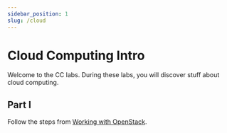 ```yaml
---
sidebar_position: 1
slug: /cloud
---
```


# Cloud Computing Intro

Welcome to the CC labs. During these labs, you will discover stuff about cloud computing.


## Part I

Follow the steps from [Working with OpenStack](../basic/working_with_openstack.md).

